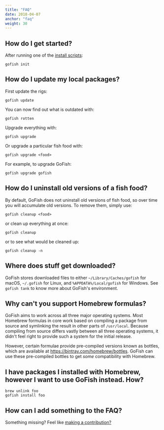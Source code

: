 ```yaml
---
title: "FAQ"
date: 2018-04-07
anchor: "faq"
weight: 30
---
```


## How do I get started?

After running one of the [install scripts](#install):

```
gofish init
```

## How do I update my local packages?

First update the rigs:

```
gofish update
```

You can now find out what is outdated with:

```
gofish rotten
```

Upgrade everything with:

```
gofish upgrade
```

Or upgrade a particular fish food with:

```
gofish upgrade <food>
```

For example, to upgrade GoFish:

```
gofish upgrade gofish
```

## How do I uninstall old versions of a fish food?

By default, GoFish does not uninstall old versions of fish food, so over time you will accumulate old
versions. To remove them, simply use:

```
gofish cleanup <food>
```

or clean up everything at once:

```
gofish cleanup
```

or to see what would be cleaned up:

```
gofish cleanup -n
```

## Where does stuff get downloaded?

GoFish stores downloaded files to either `~/Library/Caches/gofish` for macOS, `~/.gofish` for Linux, and
`%APPDATA%/Local/gofish` for Windows. See `gofish tank` to know more about GoFish's environment.

## Why can't you support Homebrew formulas?

GoFish aims to work across all three major operating systems. Most Homebrew formulas in core work
based on compiling a package from source and symlinking the result in other parts of `/usr/local`.
Because compiling from source differs vastly between all three operating systems, it didn't feel
right to provide such a system for the initial release.

However, certain formulae provide pre-compiled versions known as bottles, which are available at
https://bintray.com/homebrew/bottles. GoFish can use these pre-compiled bottles to get *some*
compatibility with Homebrew.

## I have packages I installed with Homebrew, however I want to use GoFish instead. How?

```
brew unlink foo
gofish install foo
```

## How can I add something to the FAQ?

Something missing? Feel like [making a contribution?](https://github.com/fishworks/gofi.sh)
